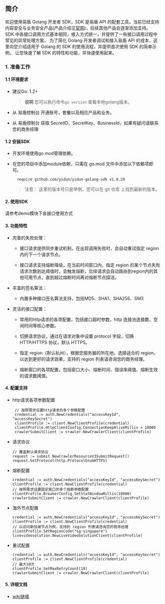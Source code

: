 ## 简介

欢迎使用易盾 Golang 开发者 SDK，SDK 是易盾 API 的配套工具。当前已经支持内容安全与业务安全产品(产品介绍见[官网](https://support.dun.163.com/?locale=zh-CN))，后续其他产品会逐渐添加支持。
SDK 中各接口调用方式基本相同，接入方式统一，并提供了一些接口调用过程中常见的异常处理方案。
为了简化 Golang 开发者调试和接入易盾 API 的成本，这里向您介绍适用于 Golang 的 SDK 的使用流程，并提供首次使用 SDK 的简单示例。
让您快速了解 SDK 的特性和功能，并快速使用起来。

### 1. 准备工作

#### 1.1 环境要求

* 建议Go: 1.2+

  > **说明** 您可以执行命令`go version` 查看本地golang版本。
  >
* 从 易盾控制台 开通账号，套餐以及相应产品和业务。
* 从 易盾控制台 获取 SecretID、SecretKey、BusinessId，如果有疑问请联系您的商务经理

#### 1.2 安装SDK

* 开发环境使用go mod管理依赖。
* 在您的项目中添加module依赖，只需在 go.mod 文件中添加以下依赖项即可。

  ```
    require github.com/yidun/yidun-golang-sdk v1.0.29
  ```

  > 注意： 这里的版本号只是举例，您可以在 git 仓库 上找到最新的版本。
  >

#### 2. 使用SDK

请参考demo模块下各接口使用方式

#### 3. 功能特性

- 完善的失败处理：

  - 接口请求提供同步重试机制，在出现调用失败时，会自动重试指定 region 内的下一个请求节点。

  - 接口请求支持熔断降级，在当前时间窗口内，指定 region 的某个节点失败请求次数到达阈值时，会触发熔断，后续请求会自动路由到region内的其他可用节点，直到超过熔断时间再对熔断节点探活。
- 丰富的签名算法：

  - 内置多种接口签名算法支持，包括MD5、SHA1、SHA256、SM3
- 灵活的接口配置：

  - 常用的http请求的各项配置，包括接口超时参数，http 连接池连接数、空闲时间等核心参数。

  - 切换请求协议，通过在请求对象中设置 protocol 字段，切换 HTTP/HTTPS 协议，默认 HTTPS。

  - 指定 region（默认杭州），根据您服务器的所在地，选择适合的 region，以达到更好的请求效果，支持的 region 列表请咨询您的商务经理。

  - 熔断窗口的各项配置，包括窗口大小、熔断时间、错误率阈值、熔断生效的请求数阈值。

#### 4. 配置支持

* http请求各项参数配置

  ```
   // 按照需求设置http请求的多个参数配置
   credential := auth.NewCredentials("accessKeyId", "accessKeySecret")
   clientProfile := client.NewClientProfile(credential)
   clientProfile.HttpClientConfig.ConnectionKeepAliveMillis = 10000
   crawlerSubmitClient := crawler.NewCrawlerClient(clientProfile)
  ```
* 请求协议
  ```
  // 覆盖默认请求协议
  request := submit.NewCrawlerResourceV3SubmitRequest()
  request.SetProtocol(http.ProtocolEnumHTTPS)
  ```
* 熔断配置

  ```
  credential := auth.NewCredentials("accessKeyId", "accessKeySecret")
  clientProfile := client.NewClientProfile(credential)
  // 按照需求设置固定窗口的多个熔断参数配置
  clientProfile.BreakerConfig.SetStatWindowMillis(10000)
  crawlerSubmitClient := crawler.NewCrawlerClient(clientProfile)
  ```
* 海外节点配置

  ```
  credential := auth.NewCredentials("accessKeyId", "accessKeySecret")
  clientProfile := client.NewClientProfile(credential)
  // 以访问新加坡节点为例，支持的 region 列表请咨询您的商务经理
  clientProfile.SetRegionCode("sg-singapore")
  livevideosolution.NewLiveVideoSolutionClient(clientProfile)
  ```

* 重试配置

  ```
  credential := auth.NewCredentials("accessKeyId", "accessKeySecret")
  clientProfile := client.NewClientProfile(credential)
  // 最大10次
  clientProfile.SetMaxRetryCount(10)
  crawlerSubmitClient := crawler.NewCrawlerClient(clientProfile)
  ```

#### 5. 详细文档
- [wiki链接](https://github.com/yidun/yidun-golang-sdk/wiki)
